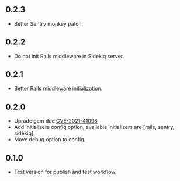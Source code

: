 ## 0.2.3

- Better Sentry monkey patch.

## 0.2.2

- Do not init Rails middleware in Sidekiq server.

## 0.2.1

- Better Rails middleware initialization.

## 0.2.0

- Uprade gem due [CVE-2021-41098](https://github.com/advisories/GHSA-2rr5-8q37-2w7h)
- Add initializers config option, available initializers are [rails, sentry, sidekiq].
- Move debug option to config.

## 0.1.0

- Test version for publish and test workflow.
